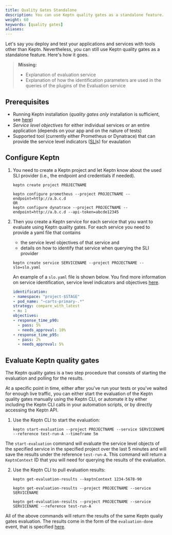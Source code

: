 ```yaml
---
title: Quality Gates Standalone
description: You can use Keptn quality gates as a standalone feature.
weight: 60
keywords: [quality gates]
aliases:
---
```


Let's say you deploy and test your applications and services with tools other than Keptn. Nevertheless, you can still use Keptn quality gates as a standalone feature. Here's how it goes.

> **Missing:** 
> - Explanation of evaluation service
> - Explanation of how the identification parameters are used in the queries of the plugins of the Evaluation service

## Prerequisites

- Running Keptn installation (_quality gates only_ installation is sufficient, see [here](../../installation/setup-keptn))
- *Service level objectives* for either individual services or an entire application (depends on your app and on the nature of tests)
- Supported tool (currently either Prometheus or Dynatrace) that can provide the service level indicators ([SLI](../../reference/slo/)s) for evaulation

## Configure Keptn

1. You need to create a Keptn project and let Keptn know about the used SLI provider (i.e., the endpoint and credentials if needed). 

    ```console
    keptn create project PROJECTNAME
    ```
    ```console
    keptn configure prometheus --project PROJECTNAME --endpoint=http://a.b.c.d
    OR
    keptn configure dynatrace --project PROJECTNAME --endpoint=http://a.b.c.d --api-token=abcde12345
    ```

1. Then you create a Keptn service for each service that you want to evaluate using Keptn quality gates. For each service you need to provide a yaml file that contains

    - the service level objectives of that service and
    - details on how to identify that service when querying the SLI provider

    ```console
    keptn create service SERVICENAME --project PROJECTNAME --slo=slo.yaml
    ```

    An example of a `slo.yaml` file is shown below. You find more information on service identification, service level indicators and objectives [here](../../reference/slo/).

    ```yaml
    identification:
    - namespace: "project-$STAGE"
    - pod_name: "~carts-primary-.*"
    strategy: compare_with_latest
    - n: 1
    objectives:
    - response_time_p90:
      - pass: 5%
      - needs_approval: 10%
    - response_time_p95:
      - pass: 2%
      - needs_approval: 5%
    ``` 

## Evaluate Keptn quality gates

The Keptn quality gates is a two step procedure that consists of starting the evaluation and polling for the results.

At a specific point in time, either after you've run your tests or you've waited for enough live traffic, you can either start the evaluation of the Keptn quality gates manually using the Keptn CLI, or automate it by either including the Keptn CLI calls in your automation scripts, or by directly accessing the Keptn API. 

1. Use the Keptn CLI to start the evaluation: 

    ```
    keptn start-evaluation --project PROJECTNAME --service SERVICENAME --reference test-run-A --timeframe 5m
    ```

The `start-evaluation` command will evaluate the service level objects of the specified service in the specified project over the last 5 minutes and will save the results under the reference `test-run-A`. This command will return a `KeptnContext` ID that you will need for querying the results of the evaluation.

2. Use the Keptn CLI to pull evaluation results: 
    
    ```console
    keptn get-evaluation-results --keptnContext 1234-5678-90
    ```
    ```console
    keptn get-evaluation-results --project PROJECTNAME --service SERVICENAME
    ```
    ```console
    keptn get-evaluation-results --project PROJECTNAME --service SERVICENAME --reference test-run-A
    ```

All of the above commands will return the results of the same Keptn qualiy gates evaluation. The results come in the form of the `evaluation-done` event, that is specified [here](https://github.com/keptn/keptn/blob/master/specification/cloudevents.md#evaluation-done).
